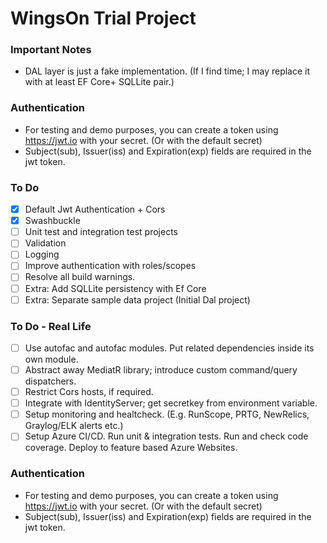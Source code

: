 # WingsOn Trial Project

### Important Notes
* DAL layer is just a fake implementation. (If I find time; I may replace it with at least EF Core+ SQLLite pair.)

### Authentication

* For testing and demo purposes, you can create a token using <https://jwt.io> with your secret. (Or with the default secret)
* Subject(sub), Issuer(iss) and Expiration(exp) fields are required in the jwt token.

### To Do

- [x] Default Jwt Authentication + Cors
- [x] Swashbuckle
- [ ] Unit test and integration test projects
- [ ] Validation 
- [ ] Logging
- [ ] Improve authentication with roles/scopes
- [ ] Resolve all build warnings.
- [ ] Extra: Add SQLLite persistency with Ef Core 
- [ ] Extra: Separate sample data project (Initial Dal project)

### To Do - Real Life
- [ ] Use autofac and autofac modules. Put related dependencies inside its own module.
- [ ] Abstract away MediatR library; introduce custom command/query dispatchers.
- [ ] Restrict Cors hosts, if required.
- [ ] Integrate with IdentityServer; get secretkey from environment variable.
- [ ] Setup monitoring and healtcheck. (E.g. RunScope, PRTG, NewRelics, Graylog/ELK alerts etc.)
- [ ] Setup Azure CI/CD. Run unit & integration tests. Run and check code coverage. Deploy to feature based Azure Websites.   

### Authentication

* For testing and demo purposes, you can create a token using <https://jwt.io> with your secret. (Or with the default secret)
* Subject(sub), Issuer(iss) and Expiration(exp) fields are required in the jwt token.


